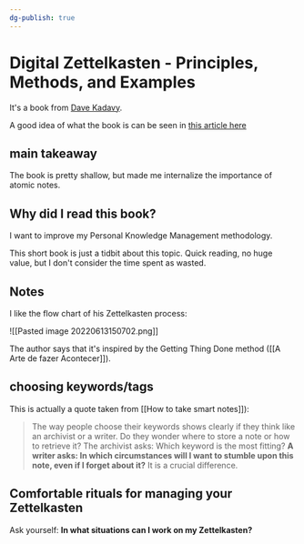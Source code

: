 ```yaml
---
dg-publish: true
---
```

# Digital Zettelkasten - Principles, Methods, and Examples

It's a book from [Dave Kadavy](https://kadavy.net/).

A good idea of what the book is can be seen in [this article here](https://kadavy.net/blog/posts/zettelkasten-method-slip-box-digital-example/)

## main takeaway

The book is pretty shallow, but made me internalize the importance of atomic notes.


## Why did I read this book?

I want to improve my Personal Knowledge Management methodology.

This short book is just a tidbit about this topic. Quick reading, no huge value, but I don't consider the time spent as wasted.


## Notes


I like the flow chart of his Zettelkasten process:

![[Pasted image 20220613150702.png]]

The author says that it's inspired by the Getting Thing Done method ([[A Arte de fazer Acontecer]]).


## choosing keywords/tags

This is actually a quote taken from [[How to take smart notes]]):

> The way people choose their keywords shows clearly if they think like an archivist or a writer. Do they wonder where to store a note or how to retrieve it? The archivist asks: Which keyword is the most fitting? **A writer asks: In which circumstances will I want to stumble upon this note, even if I forget about it?** It is a crucial difference.


## Comfortable rituals for managing your Zettelkasten

Ask yourself: **In what situations can I work on my Zettelkasten?**

